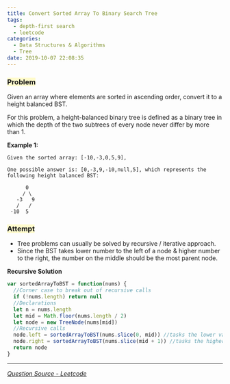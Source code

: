 ```yaml
---
title: Convert Sorted Array To Binary Search Tree
tags:
  - depth-first search
  - leetcode
categories:
  - Data Structures & Algorithms
  - Tree
date: 2019-10-07 22:08:35
---
```


### <span style="background-color: #FFFBCC"> Problem

Given an array where elements are sorted in ascending order, convert it to a height balanced BST.

For this problem, a height-balanced binary tree is defined as a binary tree in which the depth of the two subtrees of every node never differ by more than 1.

<!-- more -->

**Example 1:**

```
Given the sorted array: [-10,-3,0,5,9],

One possible answer is: [0,-3,9,-10,null,5], which represents the following height balanced BST:

      0
     / \
   -3   9
   /   /
 -10  5
```

### <span style="background-color: #FFFBCC"> Attempt

- Tree problems can usually be solved by recursive / iterative approach.
- Since the BST takes lower number to the left of a node & higher number to the right, the number on the middle should be the most parent node.

**Recursive Solution**

```javascript
var sortedArrayToBST = function(nums) {
  //Corner case to break out of recursive calls
  if (!nums.length) return null
  //Declarations
  let n = nums.length
  let mid = Math.floor(nums.length / 2)
  let node = new TreeNode(nums[mid])
  //Recursive calls
  node.left = sortedArrayToBST(nums.slice(0, mid)) //tasks the lower value
  node.right = sortedArrayToBST(nums.slice(mid + 1)) //tasks the higher value
  return node
}
```

---

_[Question Source - Leetcode](https://leetcode.com/problems/convert-sorted-array-to-binary-search-tree/)_
